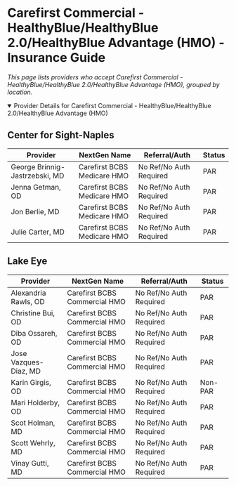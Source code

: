 # Carefirst Commercial - HealthyBlue/HealthyBlue 2.0/HealthyBlue Advantage (HMO) - Insurance Guide

*This page lists providers who accept Carefirst Commercial - HealthyBlue/HealthyBlue 2.0/HealthyBlue Advantage (HMO), grouped by location.*

<details open><summary>Provider Details for Carefirst Commercial - HealthyBlue/HealthyBlue 2.0/HealthyBlue Advantage (HMO)</summary>

## Center for Sight-Naples

| Provider | NextGen Name | Referral/Auth | Status |
|----------|-------------|--------------|--------|
| George Brinnig-Jastrzebski, MD | Carefirst BCBS Medicare HMO | No Ref/No Auth Required | PAR |
| Jenna Getman, OD | Carefirst BCBS Medicare HMO | No Ref/No Auth Required | PAR |
| Jon Berlie, MD | Carefirst BCBS Medicare HMO | No Ref/No Auth Required | PAR |
| Julie Carter, MD | Carefirst BCBS Medicare HMO | No Ref/No Auth Required | PAR |

## Lake Eye 

| Provider | NextGen Name | Referral/Auth | Status |
|----------|-------------|--------------|--------|
| Alexandria Rawls, OD | Carefirst BCBS Commercial HMO | No Ref/No Auth Required | PAR |
| Christine Bui, OD | Carefirst BCBS Commercial HMO | No Ref/No Auth Required | PAR |
| Diba Ossareh, OD | Carefirst BCBS Commercial HMO | No Ref/No Auth Required | PAR |
| Jose Vazques-Diaz, MD | Carefirst BCBS Commercial HMO | No Ref/No Auth Required | PAR |
| Karin Girgis, OD | Carefirst BCBS Commercial HMO | No Ref/No Auth Required | Non-PAR |
| Mari Holderby, OD | Carefirst BCBS Commercial HMO | No Ref/No Auth Required | PAR |
| Scot Holman, MD | Carefirst BCBS Commercial HMO | No Ref/No Auth Required | PAR |
| Scott Wehrly, MD | Carefirst BCBS Commercial HMO | No Ref/No Auth Required | PAR |
| Vinay Gutti, MD | Carefirst BCBS Commercial HMO | No Ref/No Auth Required | PAR |

</details>

